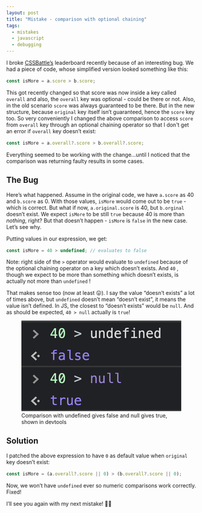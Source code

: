 ```yaml
---
layout: post
title: "Mistake - comparison with optional chaining"
tags:
  - mistakes
  - javascript
  - debugging
---
```


I broke [CSSBattle’s](https://cssbattle.dev) leaderboard recently because of an interesting bug. We had a piece of code, whose simplified version looked something like this:

```jsx
const isMore = a.score > b.score;
```

This got recently changed so that score was now inside a key called `overall` and also, the `overall` key was optional - could be there or not. Also, in the old scenario `score` was always guaranteed to be there. But in the new structure, because `original` key itself isn’t guaranteed, hence the `score` key too. So very conveniently I changed the above comparison to access `score` from `overall` key through an optional chaining operator so that I don't get an error if `overall` key doesn’t exist:

```jsx
const isMore = a.overall?.score > b.overall?.score;
```

Everything seemed to be working with the change…until I noticed that the comparison was returning faulty results in some cases.

## The Bug

Here’s what happened. Assume in the original code, we have `a.score` as 40 and `b.score` as 0. With those values, `isMore` would come out to be `true` - which is correct. But what if now, `a.original.score` is 40, but `b.orginal` doesn’t exist. We expect `isMore` to be still `true` because 40 is more than _nothing_, right? But that doesn’t happen - `isMore` is `false` in the new case. Let’s see why.

Putting values in our expression, we get:

```jsx
const isMore = 40 > undefined; // evaluates to false
```

Note: right side of the `>` operator would evaluate to `undefined` because of the optional chaining operator on a key which doesn’t exists. And `40` , though we expect to be more than something which doesn’t exists, is actually not more than `undefined` !

That makes sense too (now at least 😛). I say the value “doesn’t exists” a lot of times above, but `undefined` doesn’t mean “doesn’t exist”, it means the value isn’t defined. In JS, the closest to “doesn’t exists” would be `null`. And as should be expected, `40 > null` actually is `true`!

<figure>
<img src="/images/2023/optional-chaining-comparison.png">
<figcaption>Comparison with undefined gives false and null gives true, shown in devtools</figcaption>
</figure>

## Solution

I patched the above expression to have `0` as default value when `original` key doesn’t exist:

```jsx
const isMore = (a.overall?.score || 0) > (b.overall?.score || 0);
```

Now, we won’t have `undefined` ever so numeric comparisons work correctly. Fixed!

I’ll see you again with my next mistake! 👋🙂
